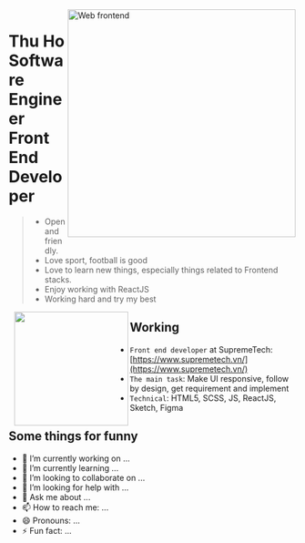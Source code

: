 <img align="right" width="auto" height="400" src="https://st2.depositphotos.com/1768806/10466/v/950/depositphotos_104667918-stock-illustration-front-end-development-doodle-concept.jpg" alt="Web frontend">

# <h1>Thu Ho Software Engineer Front End Developer</h1>

> - Open and friendly.
> - Love sport, football is good
> - Love to learn new things, especially things related to Frontend stacks.
> - Enjoy working with ReactJS
> - Working hard and try my best
 
<img align="left" width="auto" height="200" style="padding-left: 10px" src="https://www.kindpng.com/picc/m/78-785975_icon-profile-bio-avatar-person-symbol-chat-icon.png"> 

## Working 

- `Front end developer` at SupremeTech: [https://www.supremetech.vn/](https://www.supremetech.vn/)
- `The main task`: Make UI responsive, follow by design, get requirement and implement
- `Technical`: HTML5, SCSS, JS, ReactJS, Sketch, Figma

## Some things for funny

- 🔭 I’m currently working on ...
- 🌱 I’m currently learning ...
- 👯 I’m looking to collaborate on ...
- 🤔 I’m looking for help with ...
- 💬 Ask me about ...
- 📫 How to reach me: ...
- 😄 Pronouns: ...
- ⚡ Fun fact: ...
